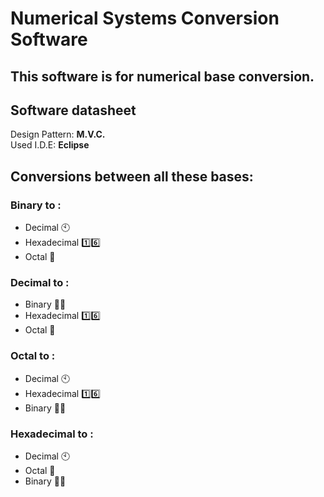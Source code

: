 # Numerical Systems Conversion Software

## This software is for numerical base conversion.

## Software datasheet
Design Pattern: **M.V.C.** \
Used I.D.E: **Eclipse**

## **Conversions between all these bases:**

### Binary to :
  - Decimal 🕙
  - Hexadecimal 1️⃣6️⃣
  - Octal 🎱
  
### Decimal to :
  - Binary ✌🏼
  - Hexadecimal 1️⃣6️⃣
  - Octal 🎱
  
### Octal to :
  - Decimal 🕙
  - Hexadecimal 1️⃣6️⃣
  - Binary ✌🏼
  
### Hexadecimal to :
  - Decimal 🕙
  - Octal 🎱
  - Binary ✌🏼
